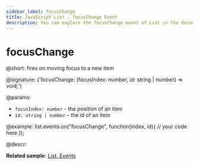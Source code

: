 ```yaml
---
sidebar_label: focusChange
title: JavaScript List - focusChange Event 
description: You can explore the focusChange event of List in the documentation of the DHTMLX JavaScript UI library. Browse developer guides and API reference, try out code examples and live demos, and download a free 30-day evaluation version of DHTMLX Suite.
---
```


# focusChange

@short: fires on moving focus to a new item

@signature: {'focusChange: (focusIndex: number, id: string | number) => void;'}

@params:
- `focusIndex: number` - the position of an item
- `id: string | number` - the id of an item

@example:
list.events.on("focusChange", function(index, id){
    // your code here
});

@descr:

**Related sample**: [List. Events](https://snippet.dhtmlx.com/iwt1yd61)
